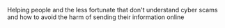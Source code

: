 Helping people and the less fortunate that don't understand cyber scams and how to avoid the harm of sending their information online
